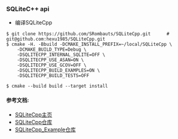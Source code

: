 ### SQLiteC++ api

- 编译SQLiteCpp

```
$ git clone https://github.com/SRombauts/SQLiteCpp.git      # git@github.com:hexu1985/SQLiteCpp.git
$ cmake -H. -Bbuild -DCMAKE_INSTALL_PREFIX=~/local/SQLiteCpp \
    -DCMAKE_BUILD_TYPE=Debug \
    -DSQLITECPP_INTERNAL_SQLITE=OFF \
    -DSQLITECPP_USE_ASAN=ON \
    -DSQLITECPP_USE_GCOV=OFF \
    -DSQLITECPP_BUILD_EXAMPLES=ON \
    -DSQLITECPP_BUILD_TESTS=OFF

$ cmake --build build --target install
```


#### 参考文档:

- [SQLiteCpp主页](http://srombauts.github.io/SQLiteCpp/)
- [SQLiteCpp仓库](https://github.com/SRombauts/SQLiteCpp)
- [SQLiteCpp_Example仓库](https://github.com/SRombauts/SQLiteCpp_Example)
